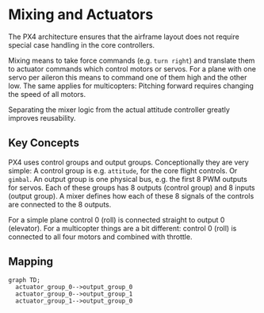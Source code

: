 # Mixing and Actuators

The PX4 architecture ensures that the airframe layout does not require special case handling in the core controllers.

Mixing means to take force commands (e.g. `turn right`) and translate them to actuator commands which control motors or servos. For a plane with one servo per aileron this means to command one of them high and the other low. The same applies for multicopters: Pitching forward requires changing the speed of all motors.

Separating the mixer logic from the actual attitude controller greatly improves reusability.

## Key Concepts

PX4 uses control groups and output groups. Conceptionally they are very simple: A control group is e.g. `attitude`, for the core flight controls. Or `gimbal`. An output group is one physical bus, e.g. the first 8 PWM outputs for servos. Each of these groups has 8 outputs (control group) and 8 inputs (output group). A mixer defines how each of these 8 signals of the controls are connected to the 8 outputs.

For a simple plane control 0 (roll) is connected straight to output 0 (elevator). For a multicopter things are a bit different: control 0 (roll) is connected to all four motors and combined with throttle.

## Mapping


```mermaid
graph TD;
  actuator_group_0-->output_group_0
  actuator_group_0-->output_group_1
  actuator_group_1-->output_group_0
```
